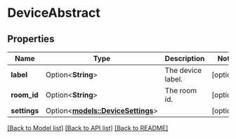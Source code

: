 # DeviceAbstract

## Properties

Name | Type | Description | Notes
------------ | ------------- | ------------- | -------------
**label** | Option<**String**> | The device label. | [optional]
**room_id** | Option<**String**> | The room id. | [optional]
**settings** | Option<[**models::DeviceSettings**](DeviceSettings.md)> |  | [optional]

[[Back to Model list]](../README.md#documentation-for-models) [[Back to API list]](../README.md#documentation-for-api-endpoints) [[Back to README]](../README.md)


